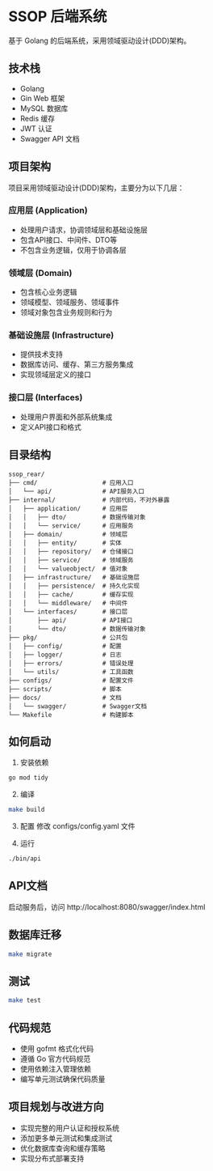 # SSOP 后端系统

基于 Golang 的后端系统，采用领域驱动设计(DDD)架构。

## 技术栈

- Golang
- Gin Web 框架
- MySQL 数据库
- Redis 缓存
- JWT 认证
- Swagger API 文档

## 项目架构

项目采用领域驱动设计(DDD)架构，主要分为以下几层：

### 应用层 (Application)
- 处理用户请求，协调领域层和基础设施层
- 包含API接口、中间件、DTO等
- 不包含业务逻辑，仅用于协调各层

### 领域层 (Domain)
- 包含核心业务逻辑
- 领域模型、领域服务、领域事件
- 领域对象包含业务规则和行为

### 基础设施层 (Infrastructure)
- 提供技术支持
- 数据库访问、缓存、第三方服务集成
- 实现领域层定义的接口

### 接口层 (Interfaces)
- 处理用户界面和外部系统集成
- 定义API接口和格式

## 目录结构

```
ssop_rear/
├── cmd/                  # 应用入口
│   └── api/              # API服务入口
├── internal/             # 内部代码，不对外暴露
│   ├── application/      # 应用层
│   │   ├── dto/          # 数据传输对象
│   │   └── service/      # 应用服务
│   ├── domain/           # 领域层
│   │   ├── entity/       # 实体
│   │   ├── repository/   # 仓储接口
│   │   ├── service/      # 领域服务
│   │   └── valueobject/  # 值对象
│   ├── infrastructure/   # 基础设施层
│   │   ├── persistence/  # 持久化实现
│   │   ├── cache/        # 缓存实现
│   │   └── middleware/   # 中间件
│   └── interfaces/       # 接口层
│       ├── api/          # API接口
│       └── dto/          # 数据传输对象
├── pkg/                  # 公共包
│   ├── config/           # 配置
│   ├── logger/           # 日志
│   ├── errors/           # 错误处理
│   └── utils/            # 工具函数
├── configs/              # 配置文件
├── scripts/              # 脚本
├── docs/                 # 文档
│   └── swagger/          # Swagger文档
└── Makefile              # 构建脚本
```

## 如何启动

1. 安装依赖
```bash
go mod tidy
```

2. 编译
```bash
make build
```

3. 配置
修改 configs/config.yaml 文件

4. 运行
```bash
./bin/api
```

## API文档

启动服务后，访问 http://localhost:8080/swagger/index.html

## 数据库迁移

```bash
make migrate
```

## 测试

```bash
make test
```

## 代码规范

- 使用 gofmt 格式化代码
- 遵循 Go 官方代码规范
- 使用依赖注入管理依赖
- 编写单元测试确保代码质量

## 项目规划与改进方向

- 实现完整的用户认证和授权系统
- 添加更多单元测试和集成测试
- 优化数据库查询和缓存策略
- 实现分布式部署支持 